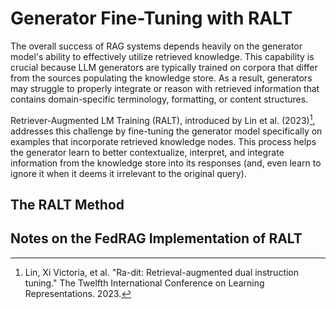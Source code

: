 # Generator Fine-Tuning with RALT

The overall success of RAG systems depends heavily on the generator model's ability
to effectively utilize retrieved knowledge. This capability is crucial because
LLM generators are typically trained on corpora that differ from the sources populating
the knowledge store. As a result, generators may struggle to properly integrate
or reason with retrieved information that contains domain-specific terminology,
formatting, or content structures.

Retriever-Augmented LM Training (RALT), introduced by Lin et al. (2023)[^1],
addresses this challenge by fine-tuning the generator model specifically on examples
that incorporate retrieved knowledge nodes. This process helps the generator learn
to better contextualize, interpret, and integrate information from the knowledge
store into its responses (and, even learn to ignore it when it deems it irrelevant
to the original query).

## The RALT Method

## Notes on the FedRAG Implementation of RALT

<!-- References -->
[^1]: Lin, Xi Victoria, et al. "Ra-dit: Retrieval-augmented dual instruction tuning."
  The Twelfth International Conference on Learning Representations. 2023.
